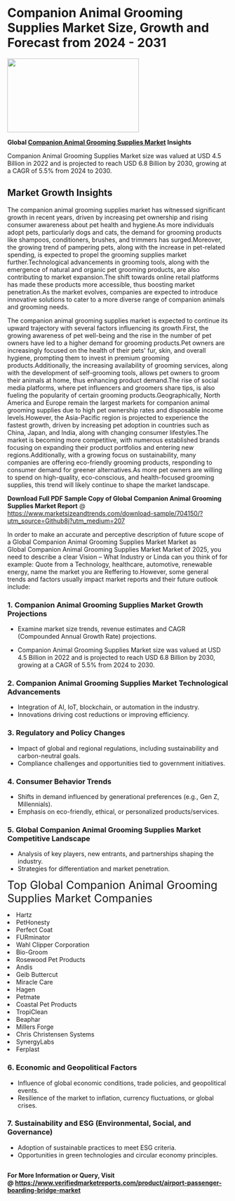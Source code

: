 <H1>Companion Animal Grooming Supplies Market Size, Growth and Forecast from 2024 - 2031</H1><img class="aligncenter size-medium wp-image-584254" src="https://thirdeyenews.in/wp-content/uploads/2024/09/Global-Market-Research-300x168.jpeg" alt="" width="300" height="168" /><p><strong>Global&nbsp;<a href="https://www.marketsizeandtrends.com/download-sample/704150/?utm_source=Github8j?utm_medium=207">Companion Animal Grooming Supplies Market</a> Insights</strong></p><p>Companion Animal Grooming Supplies Market size was valued at USD 4.5 Billion in 2022 and is projected to reach USD 6.8 Billion by 2030, growing at a CAGR of 5.5% from 2024 to 2030.</p><p><h2>Market Growth Insights</h2> <p>The companion animal grooming supplies market has witnessed significant growth in recent years, driven by increasing pet ownership and rising consumer awareness about pet health and hygiene.As more individuals adopt pets, particularly dogs and cats, the demand for grooming products like shampoos, conditioners, brushes, and trimmers has surged.Moreover, the growing trend of pampering pets, along with the increase in pet-related spending, is expected to propel the grooming supplies market further.Technological advancements in grooming tools, along with the emergence of natural and organic pet grooming products, are also contributing to market expansion.The shift towards online retail platforms has made these products more accessible, thus boosting market penetration.As the market evolves, companies are expected to introduce innovative solutions to cater to a more diverse range of companion animals and grooming needs.</p> <p>The companion animal grooming supplies market is expected to continue its upward trajectory with several factors influencing its growth.First, the growing awareness of pet well-being and the rise in the number of pet owners have led to a higher demand for grooming products.Pet owners are increasingly focused on the health of their pets' fur, skin, and overall hygiene, prompting them to invest in premium grooming products.Additionally, the increasing availability of grooming services, along with the development of self-grooming tools, allows pet owners to groom their animals at home, thus enhancing product demand.The rise of social media platforms, where pet influencers and groomers share tips, is also fueling the popularity of certain grooming products.Geographically, North America and Europe remain the largest markets for companion animal grooming supplies due to high pet ownership rates and disposable income levels.However, the Asia-Pacific region is projected to experience the fastest growth, driven by increasing pet adoption in countries such as China, Japan, and India, along with changing consumer lifestyles.The market is becoming more competitive, with numerous established brands focusing on expanding their product portfolios and entering new regions.Additionally, with a growing focus on sustainability, many companies are offering eco-friendly grooming products, responding to consumer demand for greener alternatives.As more pet owners are willing to spend on high-quality, eco-conscious, and health-focused grooming supplies, this trend will likely continue to shape the market landscape.<p><span class=""><strong>Download Full PDF Sample Copy of Global Companion Animal Grooming Supplies Market Report</strong> @ <a href="https://www.marketsizeandtrends.com/download-sample/704150/?utm_source=Github8j?utm_medium=207" target="_blank">https://www.marketsizeandtrends.com/download-sample/704150/?utm_source=Github8j?utm_medium=207</a></span></p><p>In order to make an accurate and perceptive description of future scope of a Global&nbsp;Companion Animal Grooming Supplies Market Market as Global&nbsp;Companion Animal Grooming Supplies Market Market of 2025, you need to describe a clear Vision &ndash; What Industry or Linda can you think of for example: Quote from a Technology, healthcare, automotive, renewable energy, name the market you are Reffering to.However, some general trends and factors usually impact market reports and their future outlook include:</p><h3>1.&nbsp;<strong>Companion Animal Grooming Supplies Market Growth Projections</strong></h3><ul><li>Examine market size trends, revenue estimates and CAGR (Compounded Annual Growth Rate) projections.</li><li><p>Companion Animal Grooming Supplies Market size was valued at USD 4.5 Billion in 2022 and is projected to reach USD 6.8 Billion by 2030, growing at a CAGR of 5.5% from 2024 to 2030.</p></li></ul><h3>2.&nbsp;<strong>Companion Animal Grooming Supplies Market Technological Advancements</strong></h3><ul><li>Integration of AI, IoT, blockchain, or automation in the industry.</li><li>Innovations driving cost reductions or improving efficiency.</li></ul><h3>3.&nbsp;<strong>Regulatory and Policy Changes</strong></h3><ul><li>Impact of global and regional regulations, including sustainability and carbon-neutral goals.</li><li>Compliance challenges and opportunities tied to government initiatives.</li></ul><h3>4.&nbsp;<strong>Consumer Behavior Trends</strong></h3><ul><li>Shifts in demand influenced by generational preferences (e.g., Gen Z, Millennials).</li><li>Emphasis on eco-friendly, ethical, or personalized products/services.</li></ul><h3>5.&nbsp;<strong>Global Companion Animal Grooming Supplies Market Competitive Landscape</strong></h3><ul><li>Analysis of key players, new entrants, and partnerships shaping the industry.</li><li>Strategies for differentiation and market penetration.</li></ul><p data-pm-slice="1 1 []"><span style="color: inherit; font-family: inherit; font-size: 25px;">Top Global Companion Animal Grooming Supplies Market Companies</span></p><div class="" data-test-id=""><p><li>Hartz</li><li> PetHonesty</li><li> Perfect Coat</li><li> FURminator</li><li> Wahl Clipper Corporation</li><li> Bio-Groom</li><li> Rosewood Pet Products</li><li> Andis</li><li> Geib Buttercut</li><li> Miracle Care</li><li> Hagen</li><li> Petmate</li><li> Coastal Pet Products</li><li> TropiClean</li><li> Beaphar</li><li> Millers Forge</li><li> Chris Christensen Systems</li><li> SynergyLabs</li><li> Ferplast</li></p></div><h3>6.&nbsp;<strong>Economic and Geopolitical Factors</strong></h3><ul><li>Influence of global economic conditions, trade policies, and geopolitical events.</li><li>Resilience of the market to inflation, currency fluctuations, or global crises.</li></ul><h3>7.&nbsp;<strong>Sustainability and ESG (Environmental, Social, and Governance)</strong></h3><ul><li>Adoption of sustainable practices to meet ESG criteria.</li><li>Opportunities in green technologies and circular economy principles.</li></ul><h2><strong style="font-size: 14px;">For More Information or Query, Visit @&nbsp;</strong><a style="background-color: #ffffff; font-size: 14px;" href="https://www.marketsizeandtrends.com/report/companion-animal-grooming-supplies-market/" target="_blank">https://www.verifiedmarketreports.com/product/airport-passenger-boarding-bridge-market</a></h2>